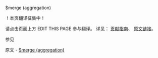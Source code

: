  $merge (aggregation)

 ！本页翻译征集中！

请点击页面上方 EDIT THIS PAGE 参与翻译。
详见：
[贡献指南]( https://github.com/JinMuInfo/MongoDB-Manual-zh/blob/master/CONTRIBUTING.md )、
[原文链接](  https://docs.mongodb.com/manual/reference/operator/aggregation/merge/  )。

 参见

原文 - [$merge (aggregation)]( https://docs.mongodb.com/manual/reference/operator/aggregation/merge/ )


